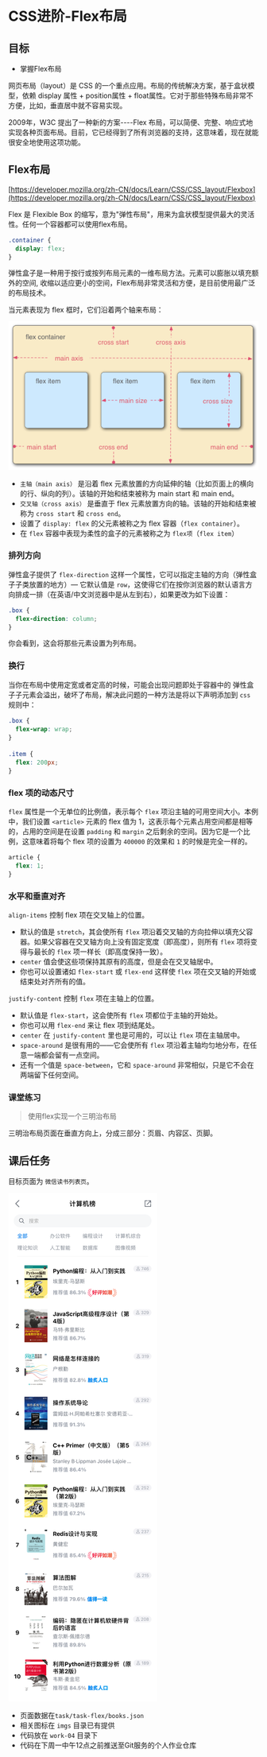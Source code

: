 # CSS进阶-Flex布局

## 目标

- 掌握Flex布局

网页布局（layout）是 CSS 的一个重点应用。布局的传统解决方案，基于盒状模型，依赖 display 属性 + position属性 + float属性。它对于那些特殊布局非常不方便，比如，垂直居中就不容易实现。

2009年，W3C 提出了一种新的方案----Flex 布局，可以简便、完整、响应式地实现各种页面布局。目前，它已经得到了所有浏览器的支持，这意味着，现在就能很安全地使用这项功能。

## Flex布局

[https://developer.mozilla.org/zh-CN/docs/Learn/CSS/CSS_layout/Flexbox](https://developer.mozilla.org/zh-CN/docs/Learn/CSS/CSS_layout/Flexbox)

Flex 是 Flexible Box 的缩写，意为"弹性布局"，用来为盒状模型提供最大的灵活性。任何一个容器都可以使用flex布局。

```css
.container {
  display: flex;
}
```

弹性盒子是一种用于按行或按列布局元素的一维布局方法。元素可以膨胀以填充额外的空间, 收缩以适应更小的空间，Flex布局非常灵活和方便，是目前使用最广泛的布局技术。

当元素表现为 flex 框时，它们沿着两个轴来布局：

![](imgs/flex_terms.png)

- `主轴（main axis）` 是沿着 flex 元素放置的方向延伸的轴（比如页面上的横向的行、纵向的列）。该轴的开始和结束被称为 main start 和 main end。
- `交叉轴（cross axis）` 是垂直于 flex 元素放置方向的轴。该轴的开始和结束被称为 `cross start` 和 `cross end`。
- 设置了 `display: flex` 的父元素被称之为 flex 容器（`flex container`）。
- 在 `flex` 容器中表现为柔性的盒子的元素被称之为 `flex项`（`flex item`）

### 排列方向

弹性盒子提供了 `flex-direction` 这样一个属性，它可以指定主轴的方向（弹性盒子子类放置的地方）— 它默认值是 `row`，这使得它们在按你浏览器的默认语言方向排成一排（在英语/中文浏览器中是从左到右），如果更改为如下设置：

```css
.box {
  flex-direction: column;
}
```

你会看到，这会将那些元素设置为列布局。

### 换行

当你在布局中使用定宽或者定高的时候，可能会出现问题即处于容器中的 弹性盒子子元素会溢出，破坏了布局，解决此问题的一种方法是将以下声明添加到 `css` 规则中：

```css
.box {
  flex-wrap: wrap;
}

.item {
  flex: 200px;
}
```

### flex 项的动态尺寸

`flex` 属性是一个无单位的比例值，表示每个 `flex` 项沿主轴的可用空间大小。本例中，我们设置 `<article>` 元素的 flex 值为 1，这表示每个元素占用空间都是相等的，占用的空间是在设置 `padding` 和 `margin` 之后剩余的空间。因为它是一个比例，这意味着将每个 flex 项的设置为 `400000` 的效果和 `1` 的时候是完全一样的。

```css
article {
  flex: 1;
}
```

### 水平和垂直对齐

`align-items` 控制 flex 项在交叉轴上的位置。

- 默认的值是 `stretch`，其会使所有 `flex` 项沿着交叉轴的方向拉伸以填充父容器。如果父容器在交叉轴方向上没有固定宽度（即高度），则所有 `flex` 项将变得与最长的 `flex` 项一样长（即高度保持一致）。
- `center` 值会使这些项保持其原有的高度，但是会在交叉轴居中。
- 你也可以设置诸如 `flex-start` 或 `flex-end` 这样使 `flex` 项在交叉轴的开始或结束处对齐所有的值。

`justify-content` 控制 `flex` 项在主轴上的位置。

- 默认值是 `flex-start`，这会使所有 `flex` 项都位于主轴的开始处。
- 你也可以用 `flex-end` 来让 flex 项到结尾处。
- `center` 在 `justify-content` 里也是可用的，可以让 `flex` 项在主轴居中。
- `space-around` 是很有用的——它会使所有 `flex` 项沿着主轴均匀地分布，在任意一端都会留有一点空间。
- 还有一个值是 `space-between`，它和 `space-around` 非常相似，只是它不会在两端留下任何空间。

### 课堂练习

> 使用flex实现一个三明治布局

三明治布局页面在垂直方向上，分成三部分：页眉、内容区、页脚。

## 课后任务

目标页面为 `微信读书列表页`。

![](./tasks/task-flex/flex.png)
- 页面数据在`task/task-flex/books.json`
- 相关图标在 `imgs` 目录已有提供
- 代码放在 `work-04` 目录下
- 代码在下周一中午12点之前推送至Git服务的个人作业仓库
